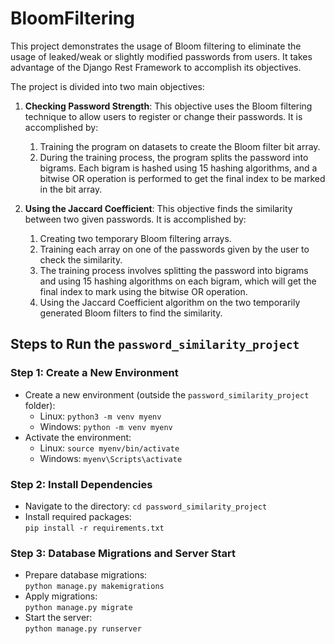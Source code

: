 # BloomFiltering

This project demonstrates the usage of Bloom filtering to eliminate the usage of leaked/weak or slightly modified passwords from users. It takes advantage of the Django Rest Framework to accomplish its objectives. 

The project is divided into two main objectives:

1. **Checking Password Strength**:
   This objective uses the Bloom filtering technique to allow users to register or change their passwords. It is accomplished by:
   1. Training the program on datasets to create the Bloom filter bit array.
   2. During the training process, the program splits the password into bigrams. Each bigram is hashed using 15 hashing algorithms, and a bitwise OR operation is performed to get the final index to be marked in the bit array.

2. **Using the Jaccard Coefficient**:
   This objective finds the similarity between two given passwords. It is accomplished by:
   1. Creating two temporary Bloom filtering arrays.
   2. Training each array on one of the passwords given by the user to check the similarity.
   3. The training process involves splitting the password into bigrams and using 15 hashing algorithms on each bigram, which will get the final index to mark using the bitwise OR operation.
   4. Using the Jaccard Coefficient algorithm on the two temporarily generated Bloom filters to find the similarity.

## Steps to Run the `password_similarity_project`

### Step 1: Create a New Environment

- Create a new environment (outside the `password_similarity_project` folder):  
  - Linux: `python3 -m venv myenv`  
  - Windows: `python -m venv myenv`
- Activate the environment:  
  - Linux: `source myenv/bin/activate`  
  - Windows: `myenv\Scripts\activate`

### Step 2: Install Dependencies

- Navigate to the directory: `cd password_similarity_project`
- Install required packages:  
  `pip install -r requirements.txt`

### Step 3: Database Migrations and Server Start

- Prepare database migrations:  
  `python manage.py makemigrations`
- Apply migrations:  
  `python manage.py migrate`
- Start the server:  
  `python manage.py runserver`
